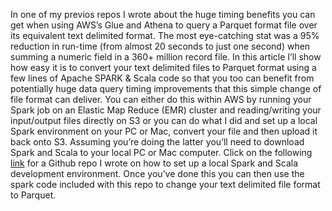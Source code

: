 In one of my previos repos I wrote about the huge timing benefits you can get when using AWS’s Glue and Athena to query a Parquet format 
file over its equivalent text delimited format. The most eye-catching stat was a 95% reduction in run-time (from almost 20 seconds to just
one second) when summing a numeric field in a 360+ million record file. In this article I’ll show how easy it is to convert your text 
delimited files to Parquet format using a few lines of Apache SPARK & Scala code so that you too can benefit from potentially huge data 
query timing improvements that this simple change of file format can deliver. You can either do this within AWS by running your Spark job
on an Elastic Map Reduce (EMR) cluster and reading/writing your input/output files directly on S3 or you can do what I did and set up a
local Spark environment on your PC or Mac, convert your file and then upload it back onto S3. Assuming you’re doing the latter you’ll need
to download Spark and Scala to your local PC or Mac computer. Click on the following 
[link](https://github.com/taupirho/scala-spark-on-pc) for a Github repo I wrote on how to set up a
local Spark and Scala development environment. Once you’ve done this you can then use the spark code included with this repo to change
your text delimited file format to Parquet.
